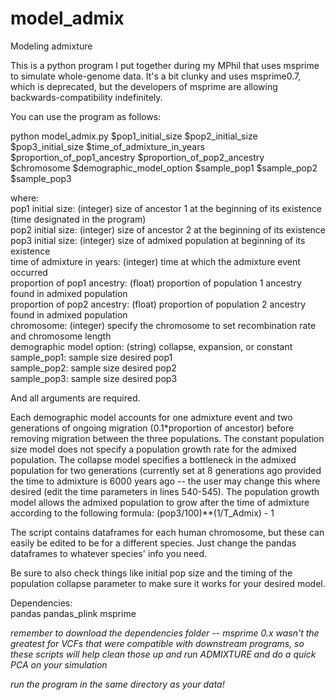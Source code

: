 # model_admix
Modeling admixture

This is a python program I put together during my MPhil that uses msprime to simulate whole-genome data.
It's a bit clunky and uses msprime0.7, which is deprecated, but the developers of msprime are allowing
backwards-compatibility indefinitely. 

You can use the program as follows:

python model_admix.py $pop1_initial_size $pop2_initial_size $pop3_initial_size $time_of_admixture_in_years $proportion_of_pop1_ancestry $proportion_of_pop2_ancestry $chromosome $demographic_model_option $sample_pop1 $sample_pop2 $sample_pop3
  
where: \
  pop1 initial size: (integer) size of ancestor 1 at the beginning of its existence (time designated in the program) \
  pop2 initial size: (integer) size of ancestor 2 at the beginning of its existence \
  pop3 initial size: (integer) size of admixed population at beginning of its existence \
  time of admixture in years: (integer) time at which the admixture event occurred \
  proportion of pop1 ancestry: (float) proportion of population 1 ancestry found in admixed population \
  proportion of pop2 ancestry: (float) proportion of population 2 ancestry found in admixed population \
  chromosome: (integer) specify the chromosome to set recombination rate and chromosome length \
  demographic model option: (string) collapse, expansion, or constant \
  sample_pop1: sample size desired pop1 \
  sample_pop2: sample size desired pop2 \
  sample_pop3: sample size desired pop3 

And all arguments are required.

Each demographic model accounts for one admixture event and two generations of ongoing migration (0.1*proportion of ancestor) before removing migration between the three populations. The constant population size model does not specify a population growth rate for the admixed population. The collapse model specifies a bottleneck in the admixed population for two generations (currently set at 8 generations ago provided the time to admixture is 6000 years ago -- the user may change this where desired (edit the time parameters in lines 540-545). The population growth model allows the admixed population to grow after the time of admixture according to the following formula: (pop3/100)**(1/T_Admix) - 1

The script contains dataframes for each human chromosome, but these can easily be edited to be for a different species. Just
change the pandas dataframes to whatever species' info you need. 

Be sure to also check things like initial pop size and the timing of the population collapse parameter to make sure it works for your desired model.

Dependencies: \
pandas
pandas_plink
msprime

*remember to download the dependencies folder -- msprime 0.x wasn't the greatest for VCFs that were compatible with downstream programs, so these scripts will help clean those up and run ADMIXTURE and do a quick PCA on your simulation*

*run the program in the same directory as your data!*

